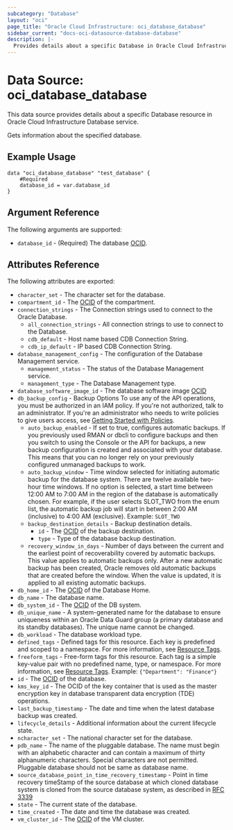 ```yaml
---
subcategory: "Database"
layout: "oci"
page_title: "Oracle Cloud Infrastructure: oci_database_database"
sidebar_current: "docs-oci-datasource-database-database"
description: |-
  Provides details about a specific Database in Oracle Cloud Infrastructure Database service
---
```


# Data Source: oci_database_database
This data source provides details about a specific Database resource in Oracle Cloud Infrastructure Database service.

Gets information about the specified database.

## Example Usage

```hcl
data "oci_database_database" "test_database" {
	#Required
	database_id = var.database_id
}
```

## Argument Reference

The following arguments are supported:

* `database_id` - (Required) The database [OCID](https://docs.cloud.oracle.com/iaas/Content/General/Concepts/identifiers.htm).


## Attributes Reference

The following attributes are exported:

* `character_set` - The character set for the database.
* `compartment_id` - The [OCID](https://docs.cloud.oracle.com/iaas/Content/General/Concepts/identifiers.htm) of the compartment.
* `connection_strings` - The Connection strings used to connect to the Oracle Database.
	* `all_connection_strings` - All connection strings to use to connect to the Database.
	* `cdb_default` - Host name based CDB Connection String.
	* `cdb_ip_default` - IP based CDB Connection String.
* `database_management_config` - The configuration of the Database Management service.
	* `management_status` - The status of the Database Management service.
	* `management_type` - The Database Management type.
* `database_software_image_id` - The database software image [OCID](https://docs.cloud.oracle.com/iaas/Content/General/Concepts/identifiers.htm)
* `db_backup_config` - Backup Options To use any of the API operations, you must be authorized in an IAM policy. If you're not authorized, talk to an administrator. If you're an administrator who needs to write policies to give users access, see [Getting Started with Policies](https://docs.cloud.oracle.com/iaas/Content/Identity/Concepts/policygetstarted.htm). 
	* `auto_backup_enabled` - If set to true, configures automatic backups. If you previously used RMAN or dbcli to configure backups and then you switch to using the Console or the API for backups, a new backup configuration is created and associated with your database. This means that you can no longer rely on your previously configured unmanaged backups to work.
	* `auto_backup_window` - Time window selected for initiating automatic backup for the database system. There are twelve available two-hour time windows. If no option is selected, a start time between 12:00 AM to 7:00 AM in the region of the database is automatically chosen. For example, if the user selects SLOT_TWO from the enum list, the automatic backup job will start in between 2:00 AM (inclusive) to 4:00 AM (exclusive).  Example: `SLOT_TWO` 
	* `backup_destination_details` - Backup destination details.
		* `id` - The [OCID](https://docs.cloud.oracle.com/iaas/Content/General/Concepts/identifiers.htm) of the backup destination.
		* `type` - Type of the database backup destination.
	* `recovery_window_in_days` - Number of days between the current and the earliest point of recoverability covered by automatic backups. This value applies to automatic backups only. After a new automatic backup has been created, Oracle removes old automatic backups that are created before the window. When the value is updated, it is applied to all existing automatic backups. 
* `db_home_id` - The [OCID](https://docs.cloud.oracle.com/iaas/Content/General/Concepts/identifiers.htm) of the Database Home.
* `db_name` - The database name.
* `db_system_id` - The [OCID](https://docs.cloud.oracle.com/iaas/Content/General/Concepts/identifiers.htm) of the DB system.
* `db_unique_name` - A system-generated name for the database to ensure uniqueness within an Oracle Data Guard group (a primary database and its standby databases). The unique name cannot be changed. 
* `db_workload` - The database workload type.
* `defined_tags` - Defined tags for this resource. Each key is predefined and scoped to a namespace. For more information, see [Resource Tags](https://docs.cloud.oracle.com/iaas/Content/General/Concepts/resourcetags.htm). 
* `freeform_tags` - Free-form tags for this resource. Each tag is a simple key-value pair with no predefined name, type, or namespace. For more information, see [Resource Tags](https://docs.cloud.oracle.com/iaas/Content/General/Concepts/resourcetags.htm).  Example: `{"Department": "Finance"}` 
* `id` - The [OCID](https://docs.cloud.oracle.com/iaas/Content/General/Concepts/identifiers.htm) of the database.
* `kms_key_id` - The OCID of the key container that is used as the master encryption key in database transparent data encryption (TDE) operations.
* `last_backup_timestamp` - The date and time when the latest database backup was created.
* `lifecycle_details` - Additional information about the current lifecycle state.
* `ncharacter_set` - The national character set for the database.
* `pdb_name` - The name of the pluggable database. The name must begin with an alphabetic character and can contain a maximum of thirty alphanumeric characters. Special characters are not permitted. Pluggable database should not be same as database name.
* `source_database_point_in_time_recovery_timestamp` - Point in time recovery timeStamp of the source database at which cloned database system is cloned from the source database system, as described in [RFC 3339](https://tools.ietf.org/rfc/rfc3339)
* `state` - The current state of the database.
* `time_created` - The date and time the database was created.
* `vm_cluster_id` - The [OCID](https://docs.cloud.oracle.com/iaas/Content/General/Concepts/identifiers.htm) of the VM cluster.

